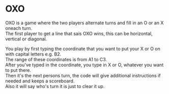 # OXO
OXO is a game where the two players alternate turns and fill in an O or an X oneach turn.  
The first player to get a line that sais OXO wins, this can be horizontal, vertical or diagonal.  
  
You play by first typing the coordinate that you want to put your X or O on with capital letters e.g. B2.  
The range of these coordinates is from A1 to C3.  
After you've typed in the coordinate, you type in X or O, whatever you want to put there.  
Then it's the next persons turn, the code will give additional instructions if needed and keeps a scoreboard.  
Also it will say who's turn it is just to clear it up.  
